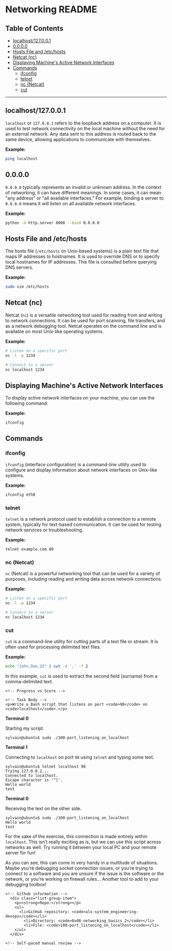 # Networking README

## Table of Contents
- [localhost/127.0.0.1](#localhost127001)
- [0.0.0.0](#0000)
- [Hosts File and /etc/hosts](#hosts-file-and-etchosts)
- [Netcat (nc)](#netcat-nc)
- [Displaying Machine's Active Network Interfaces](#displaying-machines-active-network-interfaces)
- [Commands](#commands)
  - [ifconfig](#ifconfig)
  - [telnet](#telnet)
  - [nc (Netcat)](#nc-netcat)
  - [cut](#cut)

---

## localhost/127.0.0.1
`localhost` or `127.0.0.1` refers to the loopback address on a computer. It is used to test network connectivity on the local machine without the need for an external network. Any data sent to this address is routed back to the same device, allowing applications to communicate with themselves.

**Example:**
```bash
ping localhost
```

## 0.0.0.0
`0.0.0.0` typically represents an invalid or unknown address. In the context of networking, it can have different meanings. In some cases, it can mean "any address" or "all available interfaces." For example, binding a server to `0.0.0.0` means it will listen on all available network interfaces.

**Example:**
```bash
python -m http.server 8000 --bind 0.0.0.0
```

## Hosts File and /etc/hosts
The hosts file (`/etc/hosts` on Unix-based systems) is a plain text file that maps IP addresses to hostnames. It is used to override DNS or to specify local hostnames for IP addresses. This file is consulted before querying DNS servers.

**Example:**
```bash
sudo vim /etc/hosts
```

## Netcat (nc)
Netcat (`nc`) is a versatile networking tool used for reading from and writing to network connections. It can be used for port scanning, file transfers, and as a network debugging tool. Netcat operates on the command line and is available on most Unix-like operating systems.

**Example:**
```bash
# Listen on a specific port
nc -l -p 1234

# Connect to a server
nc localhost 1234
```

## Displaying Machine's Active Network Interfaces
To display active network interfaces on your machine, you can use the following command:

**Example:**
```bash
ifconfig
```

## Commands

### ifconfig
`ifconfig` (interface configuration) is a command-line utility used to configure and display information about network interfaces on Unix-like systems.

**Example:**
```bash
ifconfig eth0
```

### telnet
`telnet` is a network protocol used to establish a connection to a remote system, typically for text-based communication. It can be used for testing network services or troubleshooting.

**Example:**
```bash
telnet example.com 80
```

### nc (Netcat)
`nc` (Netcat) is a powerful networking tool that can be used for a variety of purposes, including reading and writing data across network connections.

**Example:**
```bash
# Listen on a specific port
nc -l -p 1234

# Connect to a server
nc localhost 1234
```

### cut
`cut` is a command-line utility for cutting parts of a text file or stream. It is often used for processing delimited text files.

**Example:**
```bash
echo "John,Doe,25" | cut -d ',' -f 2
```

In this example, `cut` is used to extract the second field (surname) from a comma-delimited text.
  <div class="panel-body">
    <span id="user_id" data-id="420795"></span>

    <!-- Progress vs Score -->

    <!-- Task Body -->
    <p>Write a Bash script that listens on port <code>98</code> on <code>localhost</code>.</p>

<p><strong>Terminal 0</strong></p>

<p>Starting my script.</p>

<pre><code>sylvain@ubuntu$ sudo ./100-port_listening_on_localhost
</code></pre>

<p><strong>Terminal 1</strong></p>

<p>Connecting to <code>localhost</code> on port <code>98</code> using <code>telnet</code> and typing some text.</p>

<pre><code>sylvain@ubuntu$ telnet localhost 98
Trying 127.0.0.2...
Connected to localhost.
Escape character is &#39;^]&#39;.
Hello world
test
</code></pre>

<p><strong>Terminal 0</strong></p>

<p>Receiving the text on the other side.</p>

<pre><code>sylvain@ubuntu$ sudo ./100-port_listening_on_localhost
Hello world
test
</code></pre>

<p>For the sake of the exercise, this connection is made entirely within <code>localhost</code>. This isn&rsquo;t really exciting as is, but we can use this script across networks as well. Try running it between your local PC and your remote server for fun!</p>

<p>As you can see, this can come in very handy in a multitude of situations. Maybe you&rsquo;re debugging socket connection issues, or you&rsquo;re trying to connect to a software and you are unsure if the issue is the software or the network, or you&rsquo;re working on firewall rules&hellip; Another tool to add to your debugging toolbox!</p>

  </div>

  <div class="list-group">
    <!-- Task URLs -->

    <!-- Github information -->
      <div class="list-group-item">
        <p><strong>Repo:</strong></p>
        <ul>
          <li>GitHub repository: <code>alx-system_engineering-devops</code></li>
            <li>Directory: <code>0x08-networking_basics_2</code></li>
            <li>File: <code>100-port_listening_on_localhost</code></li>
        </ul>
      </div>

    <!-- Self-paced manual review -->
  </div>

